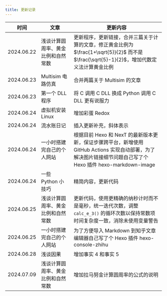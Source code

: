 ```yaml
---
title: 更新记录
---
```


| 时间       | 文章                               | 更新内容                                                                                                                                                     |
| ---------- | ---------------------------------- | ------------------------------------------------------------------------------------------------------------------------------------------------------------ |
| 2024.06.22 | 浅谈计算圆周率、黄金比例和自然常数 | 更新程序，更新链接，合并三篇关于计算的文章，修正黄金比例为 $\frac{1+\sqrt{5}}{2}$ 而不是 $\frac{\sqrt{5}-1}{2}$，增加代数定义法计算黄金比例                  |
| 2024.06.23 | Multisim 电路仿真                  | 合并两篇关于 Multisim 的文章                                                                                                                                 |
| 2024.06.23 | 第一个 DLL 程序                    | 将 C 调用 C DLL 换成 Python 调用 C DLL 更有说服力                                                                                                            |
| 2024.06.24 | 虚拟机安装 Linux                   | 增加彩蛋 Redox                                                                                                                                               |
| 2024.06.24 | 流水账日记                         | 插入更新补充，斜体表示                                                                                                                                       |
| 2024.06.24 | 一小时搭建完自己的个人网站         | 根据目前 Hexo 和 NexT 的最新版本更新，保证步骤跨平台，新增使用 GitHub Actions 实现自动部署，为了解决图片链接细节问题自己写了个 Hexo 插件 hexo-markdown-image |
| 2024.06.24 | 一些 Python 小技巧                 | 精简内容，更新代码                                                                                                                                           |
| 2024.06.25 | 浅谈计算圆周率、黄金比例和自然常数 | 更新代码，使用更精确的纳秒计时而不是毫秒，统一迭代次数，调整 `calc_e_3()` 的循环次数以保持常数项时间复杂度一致，消除未使用变量警告                           |
| 2024.06.25 | 一小时搭建完自己的个人网站         | 为了方便导入 Markdown 到知乎文章编辑器自己写了个 Hexo 插件 hexo-console-zhihu                                                                                |
| 2024.06.28 | 浅谈因果                           | 增加事实 4 和事实 5                                                                                                                                          |
| 2024.07.09 | 浅谈计算圆周率、黄金比例和自然常数 | 增加拉马努金计算圆周率的公式的说明                                                                                                                           |
